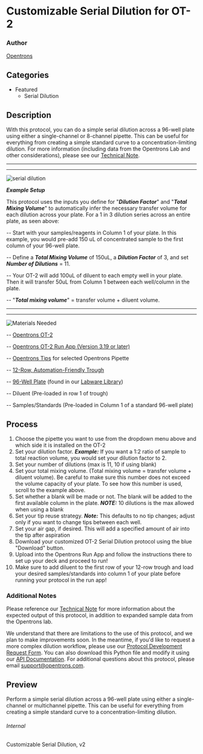 # Customizable Serial Dilution for OT-2

### Author
[Opentrons](https://opentrons.com/)

## Categories
* Featured
    * Serial Dilution

## Description
With this protocol, you can do a simple serial dilution across a 96-well plate using either a single-channel or 8-channel pipette. This can be useful for everything from creating a simple standard curve to a concentration-limiting dilution. For more information (including data from the Opentrons Lab and other considerations), please see our [Technical Note](https://s3.amazonaws.com/opentrons-protocol-library-website/Technical+Notes/Serial+Dilution+OT2+Technical+Note.pdf).

---

---

![serial dilution](https://s3.amazonaws.com/opentrons-protocol-library-website/custom-README-images/customizable-serial-dilution/Customizable+Serial+Dilution+Illustration+LATEST+VERSION.jpg)

***Example Setup***

This protocol uses the inputs you define for "***Dilution Factor***" and "***Total Mixing Volume***" to automatically infer the necessary transfer volume for each dilution across your plate. For a 1 in 3 dilution series across an entire plate, as seen above:

-- Start with your samples/reagents in Column 1 of your plate. In this example, you would pre-add 150 uL of concentrated sample to the first column of your 96-well plate.

-- Define a ***Total Mixing Volume*** of 150uL, a ***Dilution Factor*** of 3, and set ***Number of Dilutions*** = 11.

-- Your OT-2 will add 100uL of diluent to each empty well in your plate. Then it will transfer 50uL from Column 1 between each well/column in the plate.

-- "***Total mixing volume***" = transfer volume + diluent volume.

---

---


![Materials Needed](https://s3.amazonaws.com/opentrons-protocol-library-website/custom-README-images/customizable-serial-dilution/materials.png)

-- [Opentrons OT-2](http://opentrons.com/ot-2)

-- [Opentrons OT-2 Run App (Version 3.19 or later)](http://opentrons.com/ot-app)

-- [Opentrons Tips](https://shop.opentrons.com/collections/opentrons-tips/products/opentrons-300ul-tips-racks-9-600-tips) for selected Opentrons Pipette

-- [12-Row, Automation-Friendly Trough](https://shop.opentrons.com/nest-12-well-reservoirs-15-ml/)

-- [96-Well Plate](https://shop.opentrons.com/nest-96-well-plate-flat/) (found in our [Labware Library](https://labware.opentrons.com/?category=wellPlate))

-- Diluent (Pre-loaded in row 1 of trough)

-- Samples/Standards (Pre-loaded in Column 1 of a standard 96-well plate)

## Process
1. Choose the pipette you want to use from the dropdown menu above and which side it is installed on the OT-2
2. Set your dilution factor.
    ***Example:*** If you want a 1:2 ratio of sample to total reaction volume, you would set your dilution factor to 2.
3. Set your number of dilutions (max is 11, 10 if using blank)
4. Set your total mixing volume. (Total mixing volume = transfer volume + diluent volume). Be careful to make sure this number does not exceed the volume capacity of your plate. To see how this number is used, scroll to the example above.
5. Set whether a blank will be made or not. The blank will be added to the first available column in the plate.
    ***NOTE:*** 10 dilutions is the max allowed when using a blank
6. Set your tip reuse strategy.
    ***Note:*** This defaults to no tip changes; adjust only if you want to change tips between each well.
7. Set your air gap, if desired. This will add a specified amount of air into the tip after aspiration
8. Download your customized OT-2 Serial Dilution protocol using the blue "Download" button.
9. Upload into the Opentrons Run App and follow the instructions there to set up your deck and proceed to run!
10. Make sure to add diluent to the first row of your 12-row trough and load your desired samples/standards into column 1 of your plate before running your protocol in the run app!

### Additional Notes
Please reference our [Technical Note](https://s3.amazonaws.com/opentrons-protocol-library-website/Technical+Notes/Serial+Dilution+OT2+Technical+Note.pdf) for more information about the expected output of this protocol, in addition to expanded sample data from the Opentrons lab.

We understand that there are limitations to the use of this protocol, and we plan to make improvements soon. In the meantime, if you'd like to request a more complex dilution workflow, please use our [Protocol Development Request Form](https://opentrons-protocol-dev.paperform.co/). You can also download this Python file and modify it using our [API Documentation](https://docs.opentrons.com/). For additional questions about this protocol, please email <support@opentrons.com>.

## Preview
Perform a simple serial dilution across a 96-well plate using either a single-channel or multichannel pipette. This can be useful for everything from creating a simple standard curve to a concentration-limiting dilution.

###### Internal
Customizable Serial Dilution, v2
